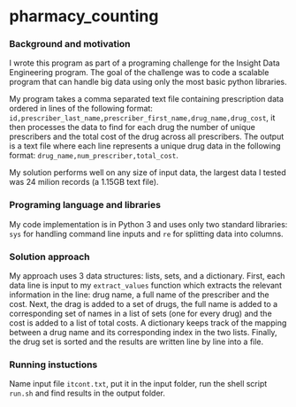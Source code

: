 # pharmacy_counting

### Background and motivation
I wrote this program as part of a programing challenge for the Insight Data Engineering program.
The goal of the challenge was to code a scalable program that can handle big data using only the most basic python libraries.

My program takes a comma separated text file containing prescription data ordered in lines of the following format: `id,prescriber_last_name,prescriber_first_name,drug_name,drug_cost`, it then processes the data to find for each drug the number of unique prescribers and the total cost of the drug across all prescribers. The output is a text file where each line represents a unique drug data in the following format: `drug_name,num_prescriber,total_cost`.

My solution performs well on any size of input data, the largest data I tested was 24 milion records (a 1.15GB text file).
### Programing language and libraries
My code implementation is in Python 3 and uses only two standard libraries: `sys` for handling command line inputs and `re` for splitting data into columns.
### Solution approach
My approach uses 3 data structures: lists, sets, and a dictionary.
First, each data line is input to my `extract_values` function which extracts the relevant information in the line: drug name, a full name of the prescriber and the cost.
Next, the drag is added to a set of drugs, the full name is added to a corresponding set of names in a list of sets (one for every drug) and the cost is added to a list of total costs. A dictionary keeps track of the mapping between a drug name and its corresponding index in the two lists.
Finally, the drug set is sorted and the results are written line by line into a file.
### Running instuctions
Name input file `itcont.txt`, put it in the input folder, run the shell script `run.sh` and find results in the output folder.
